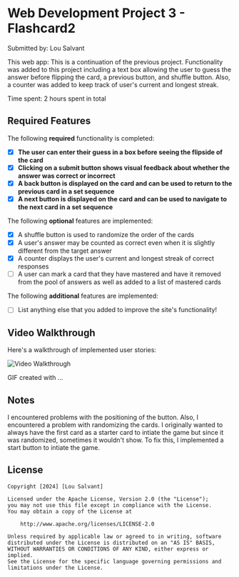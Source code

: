 # Web Development Project 3 - Flashcard2

Submitted by: Lou Salvant

This web app: This is a continuation of the previous project. Functionality was added to this project including a text box allowing the user to guess the answer before flipping the card, a previous button, and shuffle button. Also, a counter was added to keep track of user's current and longest streak.

Time spent: 2 hours spent in total

## Required Features

The following **required** functionality is completed:

- [x] **The user can enter their guess in a box before seeing the flipside of the card**
- [x] **Clicking on a submit button shows visual feedback about whether the answer was correct or incorrect**
- [x] **A back button is displayed on the card and can be used to return to the previous card in a set sequence**
- [x] **A next button is displayed on the card and can be used to navigate to the next card in a set sequence**

The following **optional** features are implemented:

- [x] A shuffle button is used to randomize the order of the cards
- [x] A user's answer may be counted as correct even when it is slightly different from the target answer
- [x] A counter displays the user's current and longest streak of correct responses
- [ ] A user can mark a card that they have mastered and have it removed from the pool of answers as well as added to a list of mastered cards

The following **additional** features are implemented:

* [ ] List anything else that you added to improve the site's functionality!

## Video Walkthrough

Here's a walkthrough of implemented user stories:

<img src='https://media2.giphy.com/media/v1.Y2lkPTc5MGI3NjExY2t0MDR6dmk5MG53b2N2amZxY3QwODA0M3JudWF6anBhZXRudHVraiZlcD12MV9pbnRlcm5hbF9naWZfYnlfaWQmY3Q9Zw/qEvvYBHaoUSXEJ0yT9/giphy.gif' title='Video Walkthrough' width='' alt='Video Walkthrough' />

<!-- Replace this with whatever GIF tool you used! -->
GIF created with ...  
<!-- Recommended tools:
[Kap](https://getkap.co/) for macOS
[ScreenToGif](https://www.screentogif.com/) for Windows
[peek](https://github.com/phw/peek) for Linux. -->

## Notes

I encountered problems with the positioning of the button. Also, I encountered a problem with randomizing the cards. I originally wanted to always have the first card as a starter card to intiate the game but since it was randomized, sometimes it wouldn't show. To fix this, I implemented a start button to intiate the game.

## License

    Copyright [2024] [Lou Salvant]

    Licensed under the Apache License, Version 2.0 (the "License");
    you may not use this file except in compliance with the License.
    You may obtain a copy of the License at

        http://www.apache.org/licenses/LICENSE-2.0

    Unless required by applicable law or agreed to in writing, software
    distributed under the License is distributed on an "AS IS" BASIS,
    WITHOUT WARRANTIES OR CONDITIONS OF ANY KIND, either express or implied.
    See the License for the specific language governing permissions and
    limitations under the License.